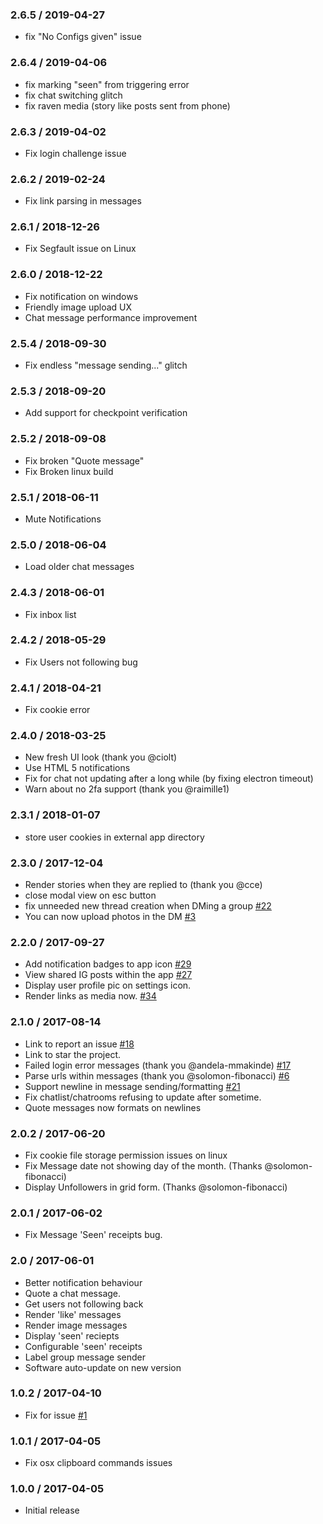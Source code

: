 ### 2.6.5 / 2019-04-27 ###

* fix "No Configs given" issue

### 2.6.4 / 2019-04-06 ###

* fix marking "seen" from triggering error
* fix chat switching glitch
* fix raven media (story like posts sent from phone)

### 2.6.3 / 2019-04-02 ###

* Fix login challenge issue

### 2.6.2 / 2019-02-24 ###

* Fix link parsing in messages

### 2.6.1 / 2018-12-26 ###

* Fix Segfault issue on Linux

### 2.6.0 / 2018-12-22 ###

* Fix notification on windows
* Friendly image upload UX
* Chat message performance improvement

### 2.5.4 / 2018-09-30 ###

* Fix endless "message sending..." glitch

### 2.5.3 / 2018-09-20 ###

* Add support for checkpoint verification

### 2.5.2 / 2018-09-08 ###

* Fix broken "Quote message"
* Fix Broken linux build

### 2.5.1 / 2018-06-11 ###

* Mute Notifications

### 2.5.0 / 2018-06-04 ###

* Load older chat messages

### 2.4.3 / 2018-06-01 ###

* Fix inbox list

### 2.4.2 / 2018-05-29 ###

* Fix Users not following bug

### 2.4.1 / 2018-04-21 ###

* Fix cookie error

### 2.4.0 / 2018-03-25 ###

* New fresh UI look (thank you @ciolt)
* Use HTML 5 notifications
* Fix for chat not updating after a long while (by fixing electron timeout)
* Warn about no 2fa support (thank you @raimille1)

### 2.3.1 / 2018-01-07 ###

* store user cookies in external app directory

### 2.3.0 / 2017-12-04 ###

* Render stories when they are replied to (thank you @cce)
* close modal view on esc button
* fix unneeded new thread creation when DMing a group [#22](issues/22)
* You can now upload photos in the DM [#3](issues/3)

### 2.2.0 / 2017-09-27 ###

* Add notification badges to app icon [#29](issues/29)
* View shared IG posts within the app [#27](issues/27)
* Display user profile pic on settings icon.
* Render links as media now. [#34](issues/34)

### 2.1.0 / 2017-08-14 ###

* Link to report an issue [#18](issues/18)
* Link to star the project.
* Failed login error messages (thank you @andela-mmakinde) [#17](issues/17)
* Parse urls within messages (thank you @solomon-fibonacci) [#6](issues/6)
* Support newline in message sending/formatting [#21](issues/21)
* Fix chatlist/chatrooms refusing to update after sometime.
* Quote messages now formats on newlines

### 2.0.2 / 2017-06-20 ###

* Fix cookie file storage permission issues on linux
* Fix Message date not showing day of the month. (Thanks @solomon-fibonacci)
* Display Unfollowers in grid form. (Thanks @solomon-fibonacci)


### 2.0.1 / 2017-06-02 ###

* Fix Message 'Seen' receipts bug.


### 2.0 / 2017-06-01 ###

* Better notification behaviour
* Quote a chat message.
* Get users not following back
* Render 'like' messages
* Render image messages
* Display 'seen' reciepts
* Configurable 'seen' receipts
* Label group message sender
* Software auto-update on new version


### 1.0.2 / 2017-04-10 ###
* Fix for issue [#1](https://github.com/ifedapoolarewaju/igdm/issues/1)


### 1.0.1 / 2017-04-05 ###

* Fix osx clipboard commands issues


### 1.0.0 / 2017-04-05 ###

* Initial release
